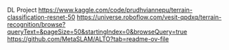 DL Project
https://www.kaggle.com/code/prudhviannepu/terrain-classification-resnet-50
https://universe.roboflow.com/vesit-qpdxq/terrain-recognition/browse?queryText=&pageSize=50&startingIndex=0&browseQuery=true
https://github.com/MetaSLAM/ALTO?tab=readme-ov-file

